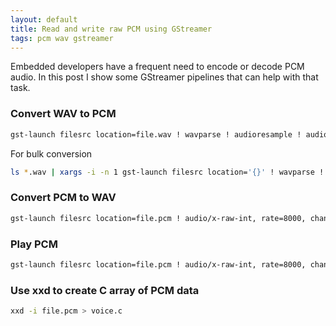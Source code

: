```yaml
---
layout: default
title: Read and write raw PCM using GStreamer
tags: pcm wav gstreamer
---
```


Embedded developers have a frequent need to encode or decode PCM audio. In this post I show some GStreamer pipelines that can help with that task.

### Convert WAV to PCM

```bash
gst-launch filesrc location=file.wav ! wavparse ! audioresample ! audioconvert ! audio/x-raw-int, rate=8000, channels=1, endianness=4321, width=16, depth=16, signed=true ! filesink location=file.pcm
```

For bulk conversion

```bash
ls *.wav | xargs -i -n 1 gst-launch filesrc location='{}' ! wavparse ! audioresample ! audioconvert ! audio/x-raw-int, rate=8000, channels=1, endianness=4321, width=16, depth=16, signed=true ! filesink location='{}'.pcm
```

### Convert PCM to WAV

```bash
gst-launch filesrc location=file.pcm ! audio/x-raw-int, rate=8000, channels=1, endianness=4321, width=16, depth=16, signed=true ! audioconvert ! audio/x-raw-int, rate=8000, channels=1, endianness=1234, width=16, depth=16, signed=true ! wavenc ! filesink location=file.wav
```

### Play PCM

```bash
gst-launch filesrc location=file.pcm ! audio/x-raw-int, rate=8000, channels=1, endianness=4321, width=16, depth=16, signed=true ! pulsesink
```

### Use xxd to create C array of PCM data

```bash
xxd -i file.pcm > voice.c
```
